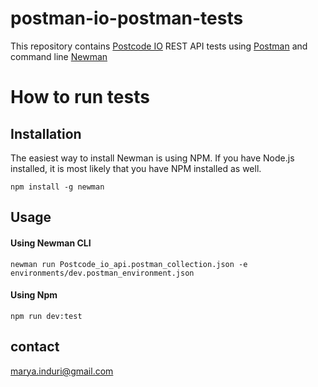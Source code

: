 # postman-io-postman-tests

This repository contains [Postcode IO](https://postcodes.io/) REST API tests using [Postman](https://www.postman.com/) and command line [Newman](https://github.com/postmanlabs/newman)

# How to run tests

## Installation
The easiest way to install Newman is using NPM. If you have Node.js installed, it is most likely that you have NPM installed as well.   

```npm install -g newman``` 

## Usage

#### Using Newman CLI

```newman run Postcode_io_api.postman_collection.json -e environments/dev.postman_environment.json```

#### Using Npm

```npm run dev:test```

## contact
[marya.induri@gmail.com](marya.induri@gmail.com)